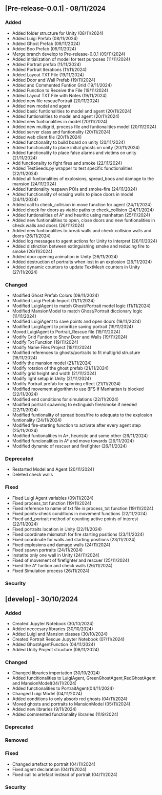 ## [Pre-release-0.0.1] - 08/11/2024

### Added

* Added folder structure for Unity (08/11/2024)
* Added Luigi Prefab (08/11/2024)
* Added Ghost Prefab (09/11/2024)
* Added Boo Prefab (09/11/2024)
* Merge branch develop to Pre-release-0.0.1 (09/11/2024)
* Added initialization of model for test purposes (11/11/2024)
* Added Portrait prefab (11/11/2024)
* Added Portrait Iterations (11/11/2024)
* Added Layout TXT File (19/11/2024)
* Added Door and Wall Prefab (19/11/2024)
* Added and Commented Funtion Grid (19/11/2024)
* Added Function to Receive the File (19/11/2024)
* Added Layout TXT File with Notes (19/11/2024)
* Added new file rescuePortrait (20/11/2024)
* Added new model and agent
* Added basic funtionalities to model and agent (20/11/2024)
* Added funtionalities to model and agent (20/11/2024)
* Added new funtionalities in model (20/11/2024)
* Added new multigrid, process file and funtionalities model (20/11/2024)
* Added server class and funtionality (20/11/2024)
* Added web client file (20/11/2024)
* Added functionality to build board on unity (20/11/2024)
* Added functionality to place initial ghosts on unity (20/11/2024)
* Added functionality to place false alarms and victims on unity (21/11/2024)
* Add functionality to fight fires and smoke (22/11/2024)
* Added TestSeeds.py wrapper to test specific functionalities (22/11/2024)
* Added all funtionalities of explosions, spread_boos and damage to the mansion (24/11/2024)
* Added funtionality respawn POIs and smoke-fire (24/11/2024)
* Added functionality of erasing walls to place doors in model (24/11/2024)
* Added call to check_collision in move function for agent (24/11/2024)
* Added check for doors as viable paths to check_collision (24/11/2024)
* Added funtionalities of A* and heuritic using manhattan (25/11/2024)
* Added new funtionalities to open, close doors and new funtionalities in check walls and doors (26/11/2024)
* Added new funtionalities to break walls and check collision walls and doors (26/11/2024)
* Added log messages to agent actions for Unity to interpret (26/11/2024)
* Added distinction between extinguishing smoke and reducing fire to smoke (26/11/2024)
* Added door opening animation in Unity (26/11/2024)
* Added destruction of portraits when lost in an explosion (26/11/2024)
* Added dynamic counters to update TextMesh counters in Unity (27/11/2024)

### Changed

* Modified Ghost Prefab Colors (09/11/2024)
* Modified Luigi Prefab Import (11/11/2024)
* Modified LuigiAgent to match Ghost/Portrait model logic (11/11/2024)
* Modified MansionModel to match Ghost/Portrait diccionary logic (11/11/2024)
* Modified LuigiAgent to save points and open doors (19/11/2024)
* Modified LuigiAgent to prioritize saving portrait (19/11/2024)
* Moved LuigiAgent to Portrait_Rescue file (19/11/2024)
* Modify Grid Funtion to Show Door and Walls (19/11/2024)
* Modify Txt Function (19/11/2024)
* Modify Name Files Project (19/11/2024)
* Modified references to ghosts/portraits to fit multigrid structure (19/11/2024)
* Modify the mansion model (21/11/2024)
* Modify rotation of the ghost prefab (21/11/2024)
* Modify grid height and width (21/11/2024)
* Modify light setup in Unity (21/11/2024)
* Modify Portrait prefab for spinning effect (21/11/2024)
* Modified movement algorithm to use BFS if Manhattan is blocked (22/11/2024)
* Modified end conditions for simulations (22/11/2024)
* Modified portrait spawning to extinguish fire/smoke if needed (22/11/2024)
* Modified funtionality of spread boos/fire to adequate to the explosion funtionality (24/11/2024)
* Modified fire-starting function to activate after every agent step (25/11/2024)
* Modified funtionalities in A*, heuristic and some other (26/11/2024)
* Modified funcionalities in A* and move towards (26/11/2024)
* Modified dynamic of rescuer and firefighter (26/11/2024)


### Deprecated

* Restarted Model and Agent (20/11/2024)
* Deleted check walls

### Fixed

* Fixed Luigi Agent variables (09/11/2024)
* Fixed process_txt function (19/11/2024)
* Fixed reference to name of txt file in process_txt function (19/11/2024)
* Fixed points-check conditions in movement functions (22/11/2024)
* Fixed add_portrait method of counting active points of interest (22/11/2024)
* Fixed portraits location in Unity (22/11/2024)
* Fixed coordinate mismatch for fire starting positions (23/11/2024)
* Fixed coordinate for walls and starting positions (23/11/2024)
* Fixed explosions and damage walls (24/11/2024)
* Fixed spawn portraits (24/11/2024)
* Instatite only one wall in Unity (24/11/2024)
* Fixed of movement of firefighter and rescuer (25/11/2024)
* Fixed the A* funtion and check walls (26/11/2024)
* Fixed Simulation process (26/11/2024)

### Security

## [develop] - 30/10/2024

### Added

- Created Jupyter Notebook (30/10/2024)
- Added neccesary libraries (30/10/2024)
- Added Luigi and Mansion classes (30/10/2024)
- Created Portrait Rescue Jupyter Notebook (07/11/2024)
- Added GhostAgentFunction (04/11/2024)
- Added Unity Project structure (08/11/2024)

### Changed

* Changed libraries importation (30/10/2024)
* Added funcitionalities to LuigiAgent, GreenGhostAgent,RedGhostAgent and MansionModel(04/11/2024)
* Added functionalities to PortraitAgent(04/11/2024)
* Changed Luigi Model (04/11/2024)
* Added conditions to only absorb red ghosts (04/11/2024)
* Moved ghosts and portraits to MansionModel (05/11/2024)
* Added new libraries (9/11/2024)
* Added commented functionality libraries (11/9/2024)

### Deprecated

### Removed

### Fixed

* Changed artefact to portrait (04/11/2024)
* Fixed agent declaration (04/11/2024)
* Fixed call to artefact instead of portrait (04/11/2024)

### Security
